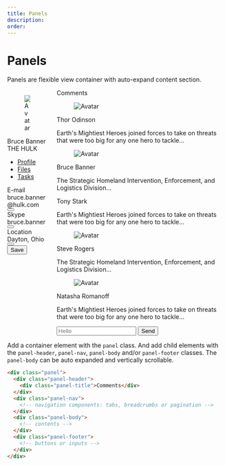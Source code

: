 ```yaml
---
title: Panels
description: 
order: 
---
```


# Panels

Panels are flexible view container with auto-expand content section.

 
<div class="docs-demo columns">
  <div class="column col-6 col-xs-12">
    <div class="panel">
      <div class="panel-header text-center">
        <figure class="avatar avatar-lg"><img src="/img/avatar-2.png" alt="Avatar"></figure>
        <div class="panel-title h5 mt-10">Bruce Banner</div>
        <div class="panel-subtitle">THE HULK</div>
      </div>
      <nav class="panel-nav">
        <ul class="tab tab-block">
          <li class="tab-item active"><a href="#panels">Profile</a></li>
          <li class="tab-item"><a href="#panels">Files</a></li>
          <li class="tab-item"><a href="#panels">Tasks</a></li>
        </ul>
      </nav>
      <div class="panel-body">
        <div class="tile tile-centered">
          <div class="tile-content">
            <div class="tile-title text-bold">E-mail</div>
            <div class="tile-subtitle">bruce.banner@hulk.com</div>
          </div>
          <div class="tile-action">
            <button class="btn btn-link btn-action btn-lg tooltip tooltip-left" data-tooltip="Edit E-mail"><i class="icon icon-edit"></i></button>
          </div>
        </div>
        <div class="tile tile-centered">
          <div class="tile-content">
            <div class="tile-title text-bold">Skype</div>
            <div class="tile-subtitle">bruce.banner</div>
          </div>
          <div class="tile-action">
            <button class="btn btn-link btn-action btn-lg"><i class="icon icon-edit"></i></button>
          </div>
        </div>
        <div class="tile tile-centered">
          <div class="tile-content">
            <div class="tile-title text-bold">Location</div>
            <div class="tile-subtitle">Dayton, Ohio</div>
          </div>
          <div class="tile-action">
            <button class="btn btn-link btn-action btn-lg"><i class="icon icon-edit"></i></button>
          </div>
        </div>
      </div>
      <div class="panel-footer">
        <button class="btn btn-primary btn-block">Save</button>
      </div>
    </div>
  </div>
  <div class="column col-6 col-xs-12">
    <div class="panel">
      <div class="panel-header">
        <div class="panel-title h6">Comments</div>
      </div>
      <div class="panel-body">
        <div class="tile">
          <div class="tile-icon">
            <figure class="avatar"><img src="/img/avatar-1.png" alt="Avatar"></figure>
          </div>
          <div class="tile-content">
            <p class="tile-title text-bold">Thor Odinson</p>
            <p class="tile-subtitle">Earth's Mightiest Heroes joined forces to take on threats that were too big for any one hero to tackle...</p>
          </div>
        </div>
        <div class="tile">
          <div class="tile-icon">
            <figure class="avatar"><img src="/img/avatar-2.png" alt="Avatar"></figure>
          </div>
          <div class="tile-content">
            <p class="tile-title text-bold">Bruce Banner</p>
            <p class="tile-subtitle">The Strategic Homeland Intervention, Enforcement, and Logistics Division...</p>
          </div>
        </div>
        <div class="tile">
          <div class="tile-icon">
            <figure class="avatar" data-initial="TS"></figure>
          </div>
          <div class="tile-content">
            <p class="tile-title text-bold">Tony Stark</p>
            <p class="tile-subtitle">Earth's Mightiest Heroes joined forces to take on threats that were too big for any one hero to tackle...</p>
          </div>
        </div>
        <div class="tile">
          <div class="tile-icon">
            <figure class="avatar"><img src="/img/avatar-4.png" alt="Avatar"></figure>
          </div>
          <div class="tile-content">
            <p class="tile-title text-bold">Steve Rogers</p>
            <p class="tile-subtitle">The Strategic Homeland Intervention, Enforcement, and Logistics Division...</p>
          </div>
        </div>
        <div class="tile">
          <div class="tile-icon">
            <figure class="avatar"><img src="/img/avatar-3.png" alt="Avatar"></figure>
          </div>
          <div class="tile-content">
            <p class="tile-title text-bold">Natasha Romanoff</p>
            <p class="tile-subtitle">Earth's Mightiest Heroes joined forces to take on threats that were too big for any one hero to tackle...</p>
          </div>
        </div>
      </div>
      <div class="panel-footer">
        <div class="input-group">
          <input class="form-input" type="text" placeholder="Hello">
          <button class="btn btn-primary input-group-btn">Send</button>
        </div>
      </div>
    </div>
  </div>
</div>

Add a container element with the `panel` class. And add child elements with the `panel-header`, `panel-nav`, `panel-body` and/or `panel-footer` classes. The `panel-body` can be auto expanded and vertically scrollable.

```html
<div class="panel">
  <div class="panel-header">
    <div class="panel-title">Comments</div>
  </div>
  <div class="panel-nav">
    <!-- navigation components: tabs, breadcrumbs or pagination -->
  </div>
  <div class="panel-body">
    <!-- contents -->
  </div>
  <div class="panel-footer">
    <!-- buttons or inputs -->
  </div>
</div>
```